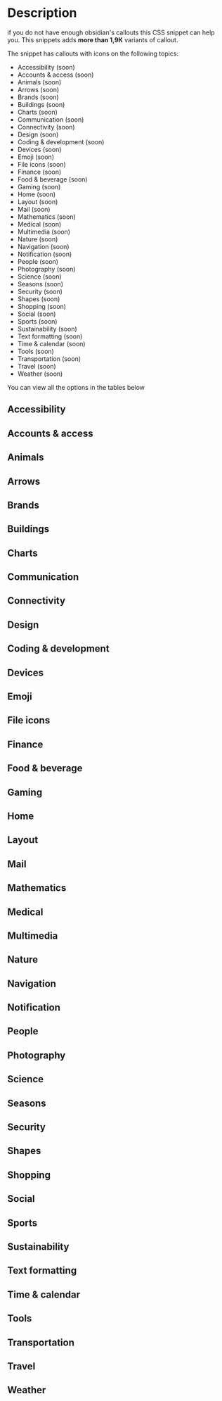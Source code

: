 # Description

if you do not have enough obsidian's callouts this CSS snippet can help you. This snippets adds **more than 1,9К** variants of callout.

The snippet has callouts with icons on the following topics:
- Accessibility  (soon)
- Accounts & access (soon)
- Animals (soon)
- Arrows (soon)
- Brands (soon)
- Buildings (soon)
- Charts (soon)
- Communication (soon)
- Connectivity (soon)
- Design (soon)
- Coding & development (soon)
- Devices (soon)
- Emoji (soon)
- File icons (soon)
- Finance (soon)
- Food & beverage (soon)
- Gaming (soon) 
- Home (soon)
- Layout (soon)
- Mail (soon)
- Mathematics (soon)
- Medical (soon)
- Multimedia (soon)
- Nature (soon)
- Navigation (soon)
- Notification (soon) 
- People (soon)
- Photography (soon)
- Science (soon)
- Seasons (soon)
- Security (soon)
- Shapes (soon)
- Shopping (soon)
- Social (soon)
- Sports (soon)
- Sustainability (soon)
- Text formatting (soon)
- Time & calendar (soon)
- Tools (soon)
- Transportation (soon)
- Travel (soon)
- Weather (soon)

You can view all the options in the tables below

## Accessibility  
## Accounts & access 
## Animals 
## Arrows 
## Brands 
## Buildings 
## Charts 
## Communication
## Connectivity
## Design
## Coding & development
## Devices
## Emoji
## File icons
## Finance
## Food & beverage
## Gaming
## Home
## Layout
## Mail
## Mathematics
## Medical
## Multimedia
## Nature
## Navigation
## Notification
## People
## Photography
## Science
## Seasons
## Security
## Shapes
## Shopping
## Social
## Sports
## Sustainability
## Text formatting
## Time & calendar
## Tools
## Transportation
## Travel
## Weather